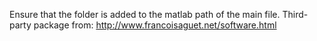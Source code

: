 Ensure that the folder is added to the matlab path of the main file. 
Third-party package from: http://www.francoisaguet.net/software.html 


